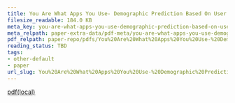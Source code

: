```yaml
---
title: You Are What Apps You Use- Demographic Prediction Based On User’S Apps
filesize_readable: 184.0 KB
meta_key: you-are-what-apps-you-use-demographic-prediction-based-on-user-s-apps
meta_relpath: paper-extra-data/pdf-meta/you-are-what-apps-you-use-demographic-prediction-based-on-user-s-apps.yaml
pdf_relpath: paper-repo/pdfs/You%20Are%20What%20Apps%20You%20Use-%20Demographic%20Prediction%20Based%20on%20User%E2%80%99s%20Apps.pdf
reading_status: TBD
tags:
- other-default
- paper
url_slug: You%20Are%20What%20Apps%20You%20Use-%20Demographic%20Prediction%20Based%20on%20User%E2%80%99s%20Apps
---
```


[pdf(local)](../../paper-repo/pdfs/You%20Are%20What%20Apps%20You%20Use-%20Demographic%20Prediction%20Based%20on%20User%E2%80%99s%20Apps.pdf)
